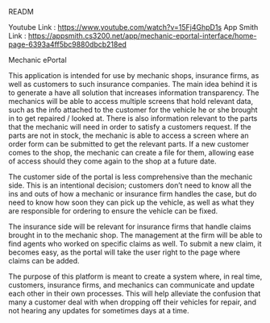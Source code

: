 READM

Youtube Link : https://www.youtube.com/watch?v=15Fj4GhpD1s
App Smith Link : https://appsmith.cs3200.net/app/mechanic-eportal-interface/home-page-6393a4ff5bc9880dbcb218ed 

Mechanic ePortal

This application is intended for use by mechanic shops, insurance firms, as well as customers to such insurance companies. The main idea behind it is to generate a have all solution that increases information transparency. The mechanics will be able to access multiple screens that hold relevant data, such as the info attached to the customer for the vehicle he or she brought in to get repaired / looked at. There is also information relevant to the parts that the mechanic will need in order to satisfy a customers request. If the parts are not in stock, the mechanic is able to access a screen where an order form can be submitted to get the relevant parts. If a new customer comes to the shop, the mechanic can create a file for them, allowing ease of access should they come again to the shop at a future date.

The customer side of the portal is less comprehensive than the mechanic side. This is an intentional decision; customers don’t need to know all the ins and outs of how a mechanic or insurance firm handles the case, but do need to know how soon they can pick up the vehicle, as well as what they are responsible for ordering to ensure the vehicle can be fixed.

The insurance side will be relevant for insurance firms that handle claims brought in to the mechanic shop. The management at the firm will be able to find agents who worked on specific claims as well. To submit a new claim, it becomes easy, as the portal will take the user right to the page where claims can be added. 

The purpose of this platform is meant to create a system where, in real time, customers, insurance firms, and mechanics can communicate and update each other in their own processes. This will help alleviate the confusion that many a customer deal with when dropping off their vehicles for repair, and not hearing any updates for sometimes days at a time.